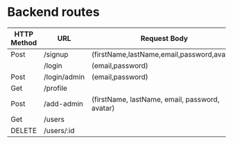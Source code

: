 # Backend routes
| HTTP Method | URL | Request Body | Success status | Error status | Description |
|-------------|-----|--------------|----------------|--------------|-------------|
|   Post      |/signup|(firstName,lastName,email,password,avatar)|201|400|       |
|        |/login|(email,password)|200|400|                                  |
|Post        |/login/admin|(email,password)|200|         403|                    |
|Get         |/profile|                    |200|404    |                         |
|Post        |/add-admin|(firstName, lastName, email, password, avatar)|200|500| |
|Get         |/users|                    |    |   |                         |
|DELETE      |/users/:id|                | 200|500 |                         |
